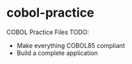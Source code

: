 # cobol-practice
COBOL Practice Files
TODO:
  - Make everything COBOL85 compliant
  - Build a complete application
